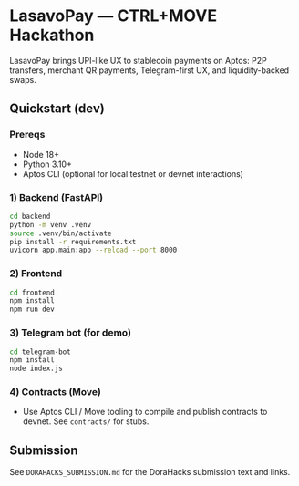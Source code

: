 # LasavoPay — CTRL+MOVE Hackathon

LasavoPay brings UPI-like UX to stablecoin payments on Aptos: P2P transfers, merchant QR payments, Telegram-first UX, and liquidity-backed swaps.

## Quickstart (dev)

### Prereqs
- Node 18+
- Python 3.10+
- Aptos CLI (optional for local testnet or devnet interactions)

### 1) Backend (FastAPI)
```bash
cd backend
python -m venv .venv
source .venv/bin/activate
pip install -r requirements.txt
uvicorn app.main:app --reload --port 8000
```

### 2) Frontend
```bash
cd frontend
npm install
npm run dev
```

### 3) Telegram bot (for demo)
```bash
cd telegram-bot
npm install
node index.js
```

### 4) Contracts (Move)
- Use Aptos CLI / Move tooling to compile and publish contracts to devnet. See `contracts/` for stubs.

## Submission
See `DORAHACKS_SUBMISSION.md` for the DoraHacks submission text and links.
